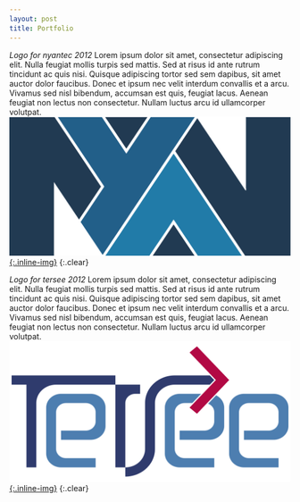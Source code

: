 ```yaml
---
layout: post
title: Portfolio
---
```


*Logo for nyantec 2012* Lorem ipsum dolor sit amet, consectetur adipiscing elit. Nulla feugiat mollis turpis sed mattis. Sed at risus id ante rutrum tincidunt ac quis nisi. Quisque adipiscing tortor sed sem dapibus, sit amet auctor dolor faucibus. Donec et ipsum nec velit interdum convallis et a arcu. Vivamus sed nisl bibendum, accumsan est quis, feugiat lacus. Aenean feugiat non lectus non consectetur. Nullam luctus arcu id ullamcorper volutpat.
[![nyantec Logo](nyantec.svg){:.inline-img}](https://nyantec.com/)
{:.clear}

*Logo for tersee 2012* Lorem ipsum dolor sit amet, consectetur adipiscing elit. Nulla feugiat mollis turpis sed mattis. Sed at risus id ante rutrum tincidunt ac quis nisi. Quisque adipiscing tortor sed sem dapibus, sit amet auctor dolor faucibus. Donec et ipsum nec velit interdum convallis et a arcu. Vivamus sed nisl bibendum, accumsan est quis, feugiat lacus. Aenean feugiat non lectus non consectetur. Nullam luctus arcu id ullamcorper volutpat.
[![tersee Logo](tersee.svg){:.inline-img}](http://tersee.com/)
{:.clear}
